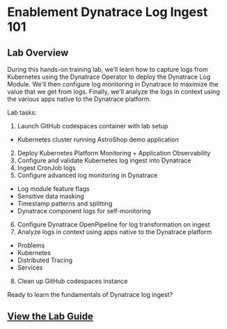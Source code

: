 # Enablement Dynatrace Log Ingest 101

## Lab Overview
During this hands-on training lab, we’ll learn how to capture logs from Kubernetes using the Dynatrace Operator to deploy the Dynatrace Log Module.  We'll then configure log monitoring in Dynatrace to maximize the value that we get from logs.  Finally, we'll analyze the logs in context using the various apps native to the Dynatrace platform.

Lab tasks:

1. Launch GitHub codespaces container with lab setup
  - Kubernetes cluster running AstroShop demo application
2. Deploy Kubernetes Platform Monitoring + Application Observability
3. Configure and validate Kubernetes log ingest into Dynatrace
4. Ingest CronJob logs
5. Configure advanced log monitoring in Dynatrace
  - Log module feature flags
  - Sensitive data masking
  - Timestamp patterns and splitting
  - Dynatrace component logs for self-monitoring
6. Configure Dynatrace OpenPipeline for log transformation on ingest
7. Analyze logs in context using apps native to the Dynatrace platform
  - Problems
  - Kubernetes
  - Distributed Tracing
  - Services
8. Clean up GitHub codespaces instance

Ready to learn the fundamentals of Dynatrace log ingest?

## [View the Lab Guide](https://dynatrace-wwse.github.io/enablement-dynatrace-log-ingest-101)

